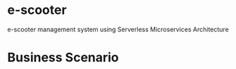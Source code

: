 # e-scooter
e-scooter management system using Serverless Microservices Architecture


# Business Scenario
